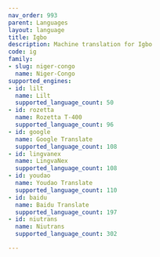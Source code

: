 ```yaml
---
nav_order: 993
parent: Languages
layout: language
title: Igbo
description: Machine translation for Igbo
code: ig
family:
- slug: niger-congo
  name: Niger-Congo
supported_engines:
- id: lilt
  name: Lilt
  supported_language_count: 50
- id: rozetta
  name: Rozetta T-400
  supported_language_count: 96
- id: google
  name: Google Translate
  supported_language_count: 108
- id: lingvanex
  name: LingvaNex
  supported_language_count: 108
- id: youdao
  name: Youdao Translate
  supported_language_count: 110
- id: baidu
  name: Baidu Translate
  supported_language_count: 197
- id: niutrans
  name: Niutrans
  supported_language_count: 302

---
```



